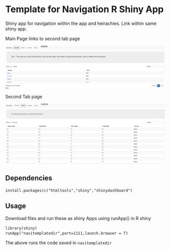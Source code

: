 

# Template for Navigation R Shiny App

Shiny app for navigation within the app and heirachies. Link within same shiny app.


Main Page links to second tab page

![alt text](navappshot1.png "Main Page")

Second Tab page

![alt text](navappshot2.png "Second Tab")


## Dependencies

```{r}
install.packages(c("htmltools","shiny","shinydashboard")
```
## Usage

Download files and run these as shiny Apps using runApp() in R shiny


```{r}
library(shiny)
runApp("navitemplatedir",port=1111,launch.browser = T)
```

The above runs the code saved in `navitemplatedir`

